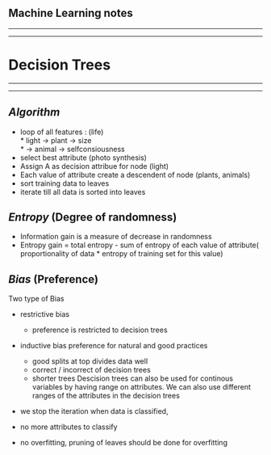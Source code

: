 ## Machine Learning notes
---
---









# Decision Trees
---
---

_Algorithm_
---
- loop of all features : (life)   
		* light -> plant -> size  
		* 	-> animal -> selfconsiousness  
- select best attribute (photo synthesis)
- Assign A as decision attribue for node (light)
- Each value of attribute create a descendent of node (plants, animals)
- sort training data to leaves 
- iterate till all data is sorted into leaves

_Entropy_ (Degree of randomness)
---
- Information gain is a measure of decrease in randomness  
- Entropy gain = total entropy - sum of entropy of each value of attribute( proportionality of data * entropy of training set for this value)

_Bias_ (Preference)  
---

Two type of Bias 

- restrictive bias
	- preference is restricted to decision trees
- inductive bias preference for natural and good practices
	* good splits at top divides data well
	* correct / incorrect of decision trees
	* shorter trees 
 Descision trees can also be used for continous variables by having range on attributes. We can also use different ranges of the attributes in the decision trees

- we stop the iteration when data is classified, 
- no more attributes to classify
- no overfitting,  pruning of leaves should be done for overfitting
